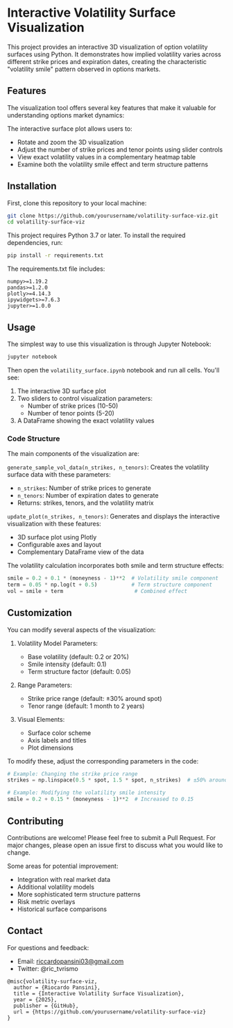 # Interactive Volatility Surface Visualization

This project provides an interactive 3D visualization of option volatility surfaces using Python. It demonstrates how implied volatility varies across different strike prices and expiration dates, creating the characteristic "volatility smile" pattern observed in options markets.

## Features

The visualization tool offers several key features that make it valuable for understanding options market dynamics:

The interactive surface plot allows users to:
- Rotate and zoom the 3D visualization
- Adjust the number of strike prices and tenor points using slider controls
- View exact volatility values in a complementary heatmap table
- Examine both the volatility smile effect and term structure patterns

## Installation

First, clone this repository to your local machine:

```bash
git clone https://github.com/yourusername/volatility-surface-viz.git
cd volatility-surface-viz
```

This project requires Python 3.7 or later. To install the required dependencies, run:

```bash
pip install -r requirements.txt
```

The requirements.txt file includes:
```
numpy>=1.19.2
pandas>=1.2.0
plotly>=4.14.3
ipywidgets>=7.6.3
jupyter>=1.0.0
```

## Usage

The simplest way to use this visualization is through Jupyter Notebook:

```bash
jupyter notebook
```

Then open the `volatility_surface.ipynb` notebook and run all cells. You'll see:

1. The interactive 3D surface plot
2. Two sliders to control visualization parameters:
   - Number of strike prices (10-50)
   - Number of tenor points (5-20)
3. A DataFrame showing the exact volatility values

### Code Structure

The main components of the visualization are:

`generate_sample_vol_data(n_strikes, n_tenors)`: Creates the volatility surface data with these parameters:
- `n_strikes`: Number of strike prices to generate
- `n_tenors`: Number of expiration dates to generate
- Returns: strikes, tenors, and the volatility matrix

`update_plot(n_strikes, n_tenors)`: Generates and displays the interactive visualization with these features:
- 3D surface plot using Plotly
- Configurable axes and layout
- Complementary DataFrame view of the data

The volatility calculation incorporates both smile and term structure effects:
```python
smile = 0.2 + 0.1 * (moneyness - 1)**2  # Volatility smile component
term = 0.05 * np.log(t + 0.5)           # Term structure component
vol = smile + term                       # Combined effect
```

## Customization

You can modify several aspects of the visualization:

1. Volatility Model Parameters:
   - Base volatility (default: 0.2 or 20%)
   - Smile intensity (default: 0.1)
   - Term structure factor (default: 0.05)

2. Range Parameters:
   - Strike price range (default: ±30% around spot)
   - Tenor range (default: 1 month to 2 years)

3. Visual Elements:
   - Surface color scheme
   - Axis labels and titles
   - Plot dimensions

To modify these, adjust the corresponding parameters in the code:

```python
# Example: Changing the strike price range
strikes = np.linspace(0.5 * spot, 1.5 * spot, n_strikes)  # ±50% around spot

# Example: Modifying the volatility smile intensity
smile = 0.2 + 0.15 * (moneyness - 1)**2  # Increased to 0.15
```

## Contributing

Contributions are welcome! Please feel free to submit a Pull Request. For major changes, please open an issue first to discuss what you would like to change.

Some areas for potential improvement:
- Integration with real market data
- Additional volatility models
- More sophisticated term structure patterns
- Risk metric overlays
- Historical surface comparisons


## Contact

For questions and feedback:
- Email: riccardopansini03@gmail.com
- Twitter: @ric_tvrismo


```
@misc{volatility-surface-viz,
  author = {Riocardo Pansini},
  title = {Interactive Volatility Surface Visualization},
  year = {2025},
  publisher = {GitHub},
  url = {https://github.com/yourusername/volatility-surface-viz}
}
```
